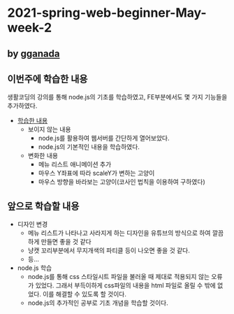 # 2021-spring-web-beginner-May-week-2

## by [gganada](https://github.com/gganada)

## 이번주에 학습한 내용

생활코딩의 강의를 통해 node.js의 기초를 학습하였고, FE부분에서도 몇 가지 기능들을 추가하였다.

- [학습한 내용](https://gganada.github.io/JH_WebStudy/)
  - 보이지 않는 내용
    - node.js를 활용하여 웹서버를 간단하게 열어보았다.
    - node.js의 기본적인 내용을 학습하였다.
  - 변화한 내용
    - 메뉴 리스트 애니메이션 추가
    - 마우스 Y좌표에 따라 scaleY가 변하는 고양이
    - 마우스 방향을 바라보는 고양이(코사인 법칙을 이용하여 구하였다)

## 앞으로 학습할 내용

- 디자인 변경
  - 메뉴 리스트가 나타나고 사라지게 하는 디자인을 유튜브의 방식으로 하여 깔끔하게 만들면 좋을 것 같다
  - 냥캣 꼬리부분에서 무지개색의 파티클 등이 나오면 좋을 것 같다.
  - 등...
- node.js 학습
  - node.js를 통해 css 스타일시트 파일을 불러올 때 제대로 적용되지 않는 오류가 있었다. 그래서 부득이하게 css파일의 내용을 html 파일로 올릴 수 밖에 없었다. 이를 해결할 수 있도록 할 것이다.
  - node.js의 추가적인 공부로 기초 개념을 학습할 것이다.
